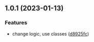 ## 1.0.1 (2023-01-13)


### Features

* change logic, use classes ([d8925fc](https://github.com/spivak-dmytro/rabbitbox/commit/d8925fcf7bcd8af9a5fb30f5e51f7ccd97945f74))



